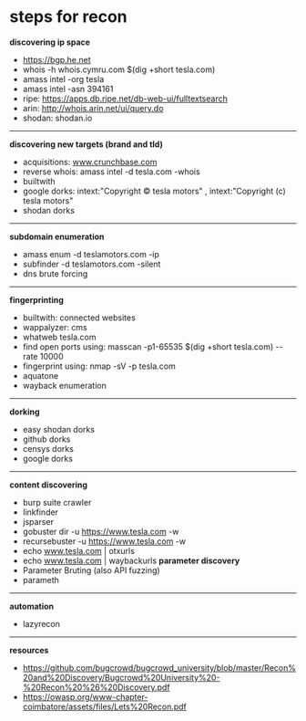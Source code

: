 # steps for recon

**discovering ip space**
- https://bgp.he.net
- whois -h whois.cymru.com $(dig +short tesla.com)
- amass intel -org tesla 
- amass intel -asn 394161
- ripe: https://apps.db.ripe.net/db-web-ui/fulltextsearch
- arin: http://whois.arin.net/ui/query.do
- shodan: shodan.io
------------
**discovering new targets (brand and tld)**
- acquisitions: www.crunchbase.com
- reverse whois: amass intel -d tesla.com -whois
- builtwith
- google dorks: intext:"Copyright © tesla motors" , intext:"Copyright (c) tesla motors"
- shodan dorks
------------
**subdomain enumeration**
- amass enum -d teslamotors.com -ip
- subfinder -d teslamotors.com -silent
- dns brute forcing
------------
**fingerprinting**
- builtwith: connected websites
- wappalyzer: cms
- whatweb tesla.com
- find open ports using: masscan -p1-65535 $(dig +short tesla.com) --rate 10000
- fingerprint using: nmap -sV -p <ports from masscan> tesla.com
- aquatone
- wayback enumeration
------------
**dorking**
- easy shodan dorks
- github dorks
- censys dorks
- google dorks
-----------
**content discovering**
- burp suite crawler
- linkfinder
- jsparser
- gobuster dir -u https://www.tesla.com -w <wordlist> 
- recursebuster -u https://www.tesla.com -w <wordlist> 
- echo www.tesla.com | otxurls
- echo www.tesla.com | waybackurls
**parameter discovery**
- Parameter Bruting (also API fuzzing)
- parameth
-----------
**automation**
- lazyrecon
-----------
**resources**
  - https://github.com/bugcrowd/bugcrowd_university/blob/master/Recon%20and%20Discovery/Bugcrowd%20University%20-%20Recon%20%26%20Discovery.pdf
  - https://owasp.org/www-chapter-coimbatore/assets/files/Lets%20Recon.pdf
